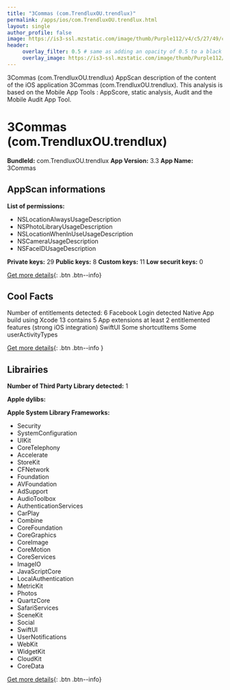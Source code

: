 ```yaml
---
title: "3Commas (com.TrendluxOU.trendlux)"
permalink: /apps/ios/com.TrendluxOU.trendlux.html
layout: single
author_profile: false
image: https://is3-ssl.mzstatic.com/image/thumb/Purple112/v4/c5/27/49/c52749c2-78a6-e229-87d8-e2e69379aa3e/AppIcon-0-1x_U007emarketing-0-7-0-85-220.png/512x512bb.jpg
header: 
     overlay_filter: 0.5 # same as adding an opacity of 0.5 to a black background
     overlay_image: https://is3-ssl.mzstatic.com/image/thumb/Purple112/v4/c5/27/49/c52749c2-78a6-e229-87d8-e2e69379aa3e/AppIcon-0-1x_U007emarketing-0-7-0-85-220.png/512x512bb.jpg
---
```

3Commas (com.TrendluxOU.trendlux) AppScan description of the content of the iOS application 3Commas (com.TrendluxOU.trendlux). This analysis is based on the Mobile App Tools : AppScore, static analysis, Audit and the Mobile Audit App Tool.

# 3Commas (com.TrendluxOU.trendlux)

**BundleId:** com.TrendluxOU.trendlux
**App Version:** 3.3
**App Name:** 3Commas


## AppScan informations 

**List of permissions:** 
- NSLocationAlwaysUsageDescription
- NSPhotoLibraryUsageDescription
- NSLocationWhenInUseUsageDescription
- NSCameraUsageDescription
- NSFaceIDUsageDescription
  
  
**Private keys:** 29
**Public keys:** 8
**Custom keys:** 11
**Low securit keys:** 0
  
[Get more details](/pricing.html){: .btn .btn--info}

## Cool Facts

Number of entitlements detected: 6
Facebook Login detected
Native App
build using Xcode 13
contains 5 App extensions
at least 2 entitlemented features (strong iOS integration)
SwiftUI
Some shortcutItems 
Some userActivityTypes
  
[Get more details](/pricing.html){: .btn .btn--info }

## Librairies 
**Number of Third Party Library detected:** 1


**Apple dylibs:**


**Apple System Library Frameworks:**
- Security
- SystemConfiguration
- UIKit
- CoreTelephony
- Accelerate
- StoreKit
- CFNetwork
- Foundation
- AVFoundation
- AdSupport
- AudioToolbox
- AuthenticationServices
- CarPlay
- Combine
- CoreFoundation
- CoreGraphics
- CoreImage
- CoreMotion
- CoreServices
- ImageIO
- JavaScriptCore
- LocalAuthentication
- MetricKit
- Photos
- QuartzCore
- SafariServices
- SceneKit
- Social
- SwiftUI
- UserNotifications
- WebKit
- WidgetKit
- CloudKit
- CoreData


  
[Get more details](/pricing.html){: .btn .btn--info}

